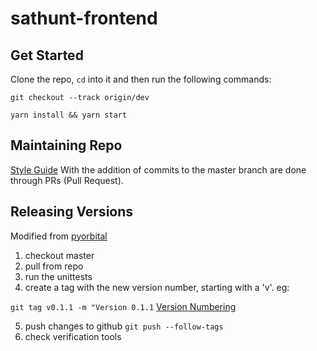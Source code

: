 # sathunt-frontend

## Get Started

Clone the repo, `cd` into it and then run the following commands:

```
git checkout --track origin/dev

yarn install && yarn start
```

## Maintaining Repo

[Style Guide](https://github.com/agis/git-style-guide)
With the addition of commits to the master branch are done through PRs (Pull Request).

## Releasing Versions

Modified from [pyorbital](https://github.com/pytroll/pyorbital/blob/master/RELEASING.md)

1. checkout master
2. pull from repo
3. run the unittests
4. create a tag with the new version number, starting with a 'v'. eg:

`git tag v0.1.1 -m "Version 0.1.1`
[Version Numbering](semver.org)

5. push changes to github `git push --follow-tags`
6. check verification tools
